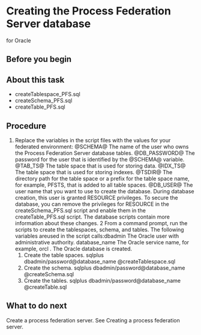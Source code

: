 # Creating the Process Federation Server database
for Oracle

## Before you begin

## About this task

- createTablespace\_PFS.sql
- createSchema\_PFS.sql
- createTable\_PFS.sql

## Procedure

1. Replace the variables in the script files with the values
for your federated environment: 
@SCHEMA@
The name of the user who owns the Process Federation Server database
tables.
@DB\_PASSWORD@
The password for the user that is identified by the @SCHEMA@ variable.
@TAB\_TS@
The table space that is used for storing data. 
@IDX\_TS@
The table space that is used for storing indexes. 
@TSDIR@
The directory path for the table space or a prefix for the table
space name, for example, PFSTS, that is added
to all table spaces.
@DB\_USER@
The user name that you want to use to create the database. During
database creation, this user is granted RESOURCE privileges.
To secure the database, you can remove the privileges for RESOURCE in the createSchema\_PFS.sql script
and enable them in the createTable\_PFS.sql script.
The database scripts contain more information about these changes.
2 From a command prompt, run the scripts to create the tablespaces, schema, and tables. The following variables areused in the script calls:dbadmin The Oracle user with administrative authority. database\_name The Oracle service name, for example, orcl . The Oracle database is created.
    1. Create the table spaces. sqlplus dbadmin/password@database\_name @createTablespace.sql
    2. Create the schema. sqlplus dbadmin/password@database\_name @createSchema.sql
    3. Create the tables. sqlplus dbadmin/password@database\_name @createTable.sql

## What to do next

Create a process federation server. See Creating a process federation server.